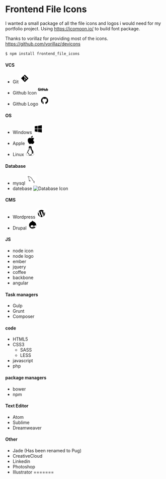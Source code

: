 
# Frontend File Icons

I wanted a small package of all the file icons and logos i would need 
for my portfolio project. Using https://icomoon.io/ to build font 
package.

Thanks to vorillaz for providing most of the icons. https://github.com/vorillaz/devicons

```
$ npm install frontend_file_icons
```

#### VCS
- Git ![Git icon](PNG/git.png)
- Github Icon ![Github Logo Icon](PNG/github_logo.png)
- Github Logo ![Github Icon Icon](PNG/github.png) 

#### OS
- Windows ![Windows Icon](PNG/window.png)
- Apple ![Apple Icon](PNG/apple.png)
- Linux ![Linux](PNG/linux.png)

#### Database
- mysql ![MySQL Icon](PNG/mysql.png)
- datebase ![Database Icon](PNG/.png)

#### CMS
- Wordpress ![Wordpress Icon](PNG/wordpress.png)
- Drupal ![Drupal Icon](PNG/drupal.png)

#### JS
- node icon
- node logo
- ember
- jquery
- coffee
- backbone
- angular

#### Task managers
- Gulp
- Grunt
- Composer

#### code
- HTML5
- CSS3
  - SASS
  - LESS
- javascript
- php

#### package managers
- bower
- npm

#### Text Editor
- Atom
- Sublime
- Dreamweaver

#### Other
- Jade (Has been renamed to Pug)
- CreativeCloud
- Linkedin
- Photoshop
- Illustrator
=======